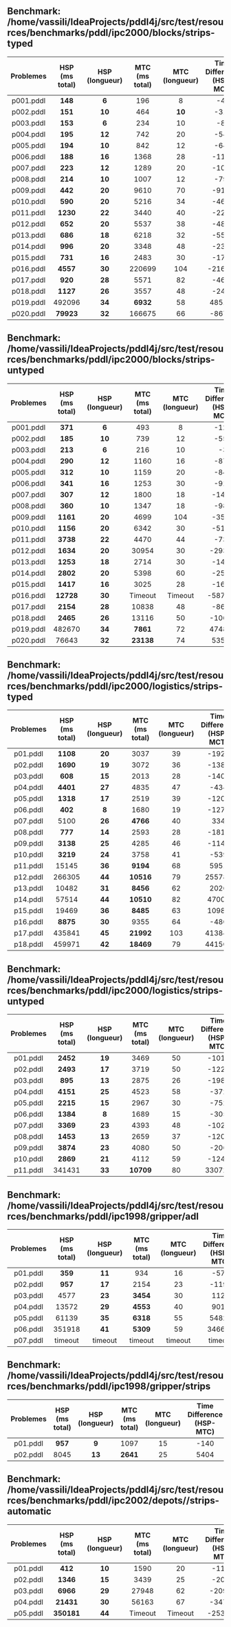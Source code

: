  
## Benchmark: /home/vassili/IdeaProjects/pddl4j/src/test/resources/benchmarks/pddl/ipc2000/blocks/strips-typed
 
|Problemes|HSP (ms total)|HSP (longueur)|MTC (ms total)|MTC (longueur)|Time Difference (HSP-MCT)|Length Difference (HSP-MCT)|
|:-------:|:------------:|:------------:|:------------:|:------------:|:-----------------------:|:-------------------------:|
|p001.pddl|**148**|**6**|196|8|-48|-2|
|p002.pddl|**151**|**10**|464|**10**|-313|0|
|p003.pddl|**153**|**6**|234|10|-81|-4|
|p004.pddl|**195**|**12**|742|20|-547|-8|
|p005.pddl|**194**|**10**|842|12|-648|-2|
|p006.pddl|**188**|**16**|1368|28|-1180|-12|
|p007.pddl|**223**|**12**|1289|20|-1066|-8|
|p008.pddl|**214**|**10**|1007|12|-793|-2|
|p009.pddl|**442**|**20**|9610|70|-9168|-50|
|p010.pddl|**590**|**20**|5216|34|-4626|-14|
|p011.pddl|**1230**|**22**|3440|40|-2210|-18|
|p012.pddl|**652**|**20**|5537|38|-4885|-18|
|p013.pddl|**686**|**18**|6218|32|-5532|-14|
|p014.pddl|**996**|**20**|3348|48|-2352|-28|
|p015.pddl|**731**|**16**|2483|30|-1752|-14|
|p016.pddl|**4557**|**30**|220699|104|-216142|-74|
|p017.pddl|**920**|**28**|5571|82|-4651|-54|
|p018.pddl|**1127**|**26**|3557|48|-2430|-22|
|p019.pddl|492096|**34**|**6932**|58|485164|-24|
|p020.pddl|**79923**|**32**|166675|66|-86752|-34|
 
## Benchmark: /home/vassili/IdeaProjects/pddl4j/src/test/resources/benchmarks/pddl/ipc2000/blocks/strips-untyped
 
|Problemes|HSP (ms total)|HSP (longueur)|MTC (ms total)|MTC (longueur)|Time Difference (HSP-MCT)|Length Difference (HSP-MCT)|
|:-------:|:------------:|:------------:|:------------:|:------------:|:-----------------------:|:-------------------------:|
|p001.pddl|**371**|**6**|493|8|-122|-2|
|p002.pddl|**185**|**10**|739|12|-554|-2|
|p003.pddl|**213**|**6**|216|10|-3|-4|
|p004.pddl|**290**|**12**|1160|16|-870|-4|
|p005.pddl|**312**|**10**|1159|20|-847|-10|
|p006.pddl|**341**|**16**|1253|30|-912|-14|
|p007.pddl|**307**|**12**|1800|18|-1493|-6|
|p008.pddl|**360**|**10**|1347|18|-987|-8|
|p009.pddl|**1161**|**20**|4699|104|-3538|-84|
|p010.pddl|**1156**|**20**|6342|30|-5186|-10|
|p011.pddl|**3738**|**22**|4470|44|-732|-22|
|p012.pddl|**1634**|**20**|30954|30|-29320|-10|
|p013.pddl|**1253**|**18**|2714|30|-1461|-12|
|p014.pddl|**2802**|**20**|5398|60|-2596|-40|
|p015.pddl|**1417**|**16**|3025|28|-1608|-12|
|p016.pddl|**12728**|**30**|Timeout|Timeout|-587889|-50|
|p017.pddl|**2154**|**28**|10838|48|-8684|-20|
|p018.pddl|**2465**|**26**|13116|50|-10651|-24|
|p019.pddl|482670|**34**|**7861**|72|474809|-38|
|p020.pddl|76643|**32**|**23138**|74|53505|-42|
 
## Benchmark: /home/vassili/IdeaProjects/pddl4j/src/test/resources/benchmarks/pddl/ipc2000/logistics/strips-typed
 
|Problemes|HSP (ms total)|HSP (longueur)|MTC (ms total)|MTC (longueur)|Time Difference (HSP-MCT)|Length Difference (HSP-MCT)|
|:-------:|:------------:|:------------:|:------------:|:------------:|:-----------------------:|:-------------------------:|
|p01.pddl|**1108**|**20**|3037|39|-1929|-19|
|p02.pddl|**1690**|**19**|3072|36|-1382|-17|
|p03.pddl|**608**|**15**|2013|28|-1405|-13|
|p04.pddl|**4401**|**27**|4835|47|-434|-20|
|p05.pddl|**1318**|**17**|2519|39|-1201|-22|
|p06.pddl|**402**|**8**|1680|19|-1278|-11|
|p07.pddl|5100|**26**|**4766**|40|334|-14|
|p08.pddl|**777**|**14**|2593|28|-1816|-14|
|p09.pddl|**3138**|**25**|4285|46|-1147|-21|
|p10.pddl|**3219**|**24**|3758|41|-539|-17|
|p11.pddl|15145|**36**|**9194**|68|5951|-32|
|p12.pddl|266305|**44**|**10516**|79|255789|-35|
|p13.pddl|10482|**31**|**8456**|62|2026|-31|
|p14.pddl|57514|**44**|**10510**|82|47004|-38|
|p15.pddl|19469|**36**|**8485**|63|10984|-27|
|p16.pddl|**8875**|**30**|9355|64|-480|-34|
|p17.pddl|435841|**45**|**21992**|103|413849|-58|
|p18.pddl|459971|**42**|**18469**|79|441502|-37|

## Benchmark: /home/vassili/IdeaProjects/pddl4j/src/test/resources/benchmarks/pddl/ipc2000/logistics/strips-untyped
|Problemes|HSP (ms total)|HSP (longueur)|MTC (ms total)|MTC (longueur)|Time Difference (HSP-MTC)|Length Difference (HSP-MTC)|
|:-------:|:------------:|:------------:|:------------:|:------------:|:-----------------------:|:-------------------------:| 
|p01.pddl|**2452**|**19**|3469|50|-1017|-31|
|p02.pddl|**2493**|**17**|3719|50|-1226|-33|
|p03.pddl|**895**|**13**|2875|26|-1980|-13|
|p04.pddl|**4151**|**25**|4523|58|-372|-33|
|p05.pddl|**2215**|**15**|2967|30|-752|-15|
|p06.pddl|**1384**|**8**|1689|15|-305|-7|
|p07.pddl|**3369**|**23**|4393|48|-1024|-25|
|p08.pddl|**1453**|**13**|2659|37|-1206|-24|
|p09.pddl|**3874**|**23**|4080|50|-206|-27|
|p10.pddl|**2869**|**21**|4112|59|-1243|-38|
|p11.pddl|341431|**33**|**10709**|80|330722|-47|
 
 
## Benchmark: /home/vassili/IdeaProjects/pddl4j/src/test/resources/benchmarks/pddl/ipc1998/gripper/adl
 
| Problemes | HSP (ms total) | HSP (longueur) | MTC (ms total) | MTC (longueur) | Time Difference (HSP-MTC) | Length Difference (HSP-MTC) |
|:---------:|:--------------:|:--------------:|:--------------:|:--------------:|:-------------------------:|:---------------------------:|
| p01.pddl  |    **359**     |     **11**     |      934       |       16       |           -575            |             -5              |
| p02.pddl  |    **957**     |     **17**     |      2154      |       23       |           -1197           |             -6              |
| p03.pddl  |      4577      |     **23**     |    **3454**    |       30       |           1123            |             -7              |
| p04.pddl  |     13572      |     **29**     |    **4553**    |       40       |           9019            |             -11             |
| p05.pddl  |     61139      |     **35**     |    **6318**    |       55       |           54821           |             -20             |
| p06.pddl  |     351918     |     **41**     |    **5309**    |       59       |          346609           |             -18             |
| p07.pddl  |    timeout     |    timeout     |    timeout     |    timeout     |          timeout          |           timeout           |

## Benchmark: /home/vassili/IdeaProjects/pddl4j/src/test/resources/benchmarks/pddl/ipc1998/gripper/strips
 
|Problemes|HSP (ms total)|HSP (longueur)|MTC (ms total)|MTC (longueur)|Time Difference (HSP-MTC)|Length Difference (HSP-MTC)|
|:-------:|:------------:|:------------:|:------------:|:------------:|:-----------------------:|:-------------------------:|
|p01.pddl|**957**|**9**|1097|15|-140|-6|
|p02.pddl|8045|**13**|**2641**|25|5404|-12| 

## Benchmark: /home/vassili/IdeaProjects/pddl4j/src/test/resources/benchmarks/pddl/ipc2002/depots//strips-automatic
 
|Problemes|HSP (ms total)|HSP (longueur)|MTC (ms total)|MTC (longueur)|Time Difference (HSP-MTC)|Length Difference (HSP-MTC)|
|:-------:|:------------:|:------------:|:------------:|:------------:|:-----------------------:|:-------------------------:|
|p01.pddl|**412**|**10**|1590|20|-1178|-10|
|p02.pddl|**1346**|**15**|3439|25|-2093|-10|
|p03.pddl|**6966**|**29**|27948|62|-20982|-33|
|p04.pddl|**21431**|**30**|56163|67|-34732|-37|
|p05.pddl|**350181**|**44**|Timeout|Timeout|-253634|-26|

